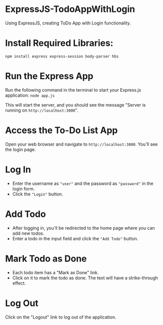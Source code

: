 # ExpressJS-TodoAppWithLogin
Using ExpressJS, creating ToDo App with Login functionality.

# Install Required Libraries:
`npm install express express-session body-parser hbs`

# Run the Express App
Run the following command in the terminal to start your Express.js application:
`node app.js`

This will start the server, and you should see the message "Server is running on `http://localhost:3000`".

# Access the To-Do List App
Open your web browser and navigate to `http://localhost:3000`. You'll see the login page.

# Log In
- Enter the username as `"user"` and the password as `"password"` in the login form.
- Click the `"Login"` button.

# Add Todo
- After logging in, you'll be redirected to the home page where you can add new todos.
- Enter a todo in the input field and click the `"Add Todo"` button.

# Mark Todo as Done
- Each todo item has a "Mark as Done" link.
- Click on it to mark the todo as done. The text will have a strike-through effect.

# Log Out
Click on the "Logout" link to log out of the application.

